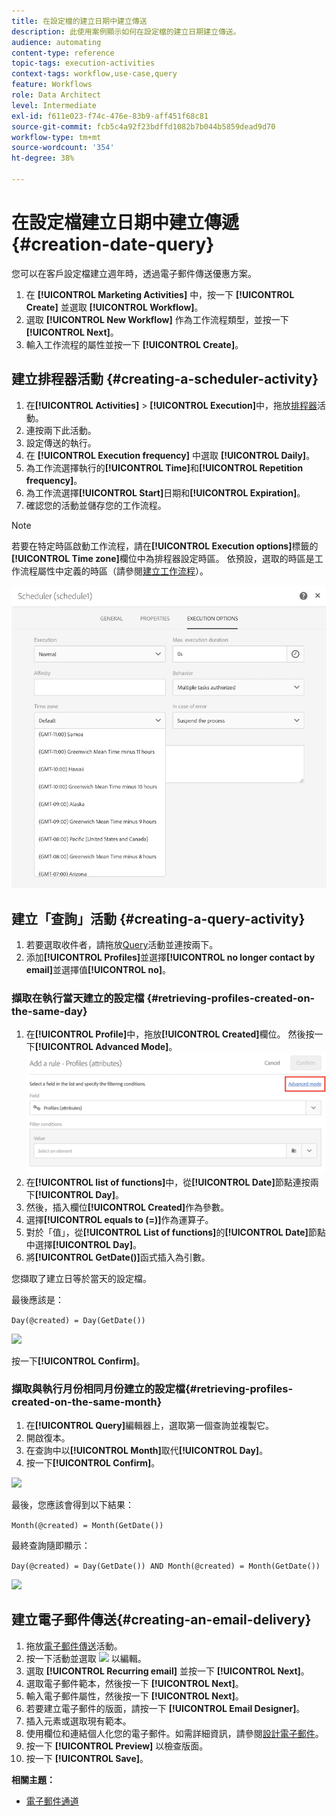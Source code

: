```yaml
---
title: 在設定檔的建立日期中建立傳送
description: 此使用案例顯示如何在設定檔的建立日期建立傳送。
audience: automating
content-type: reference
topic-tags: execution-activities
context-tags: workflow,use-case,query
feature: Workflows
role: Data Architect
level: Intermediate
exl-id: f611e023-f74c-476e-83b9-aff451f68c81
source-git-commit: fcb5c4a92f23bdffd1082b7b044b5859dead9d70
workflow-type: tm+mt
source-wordcount: '354'
ht-degree: 38%

---
```


# 在設定檔建立日期中建立傳遞 {#creation-date-query}

您可以在客戶設定檔建立週年時，透過電子郵件傳送優惠方案。

1. 在 **[!UICONTROL Marketing Activities]** 中，按一下 **[!UICONTROL Create]** 並選取 **[!UICONTROL Workflow]**。
1. 選取 **[!UICONTROL New Workflow]** 作為工作流程類型，並按一下 **[!UICONTROL Next]**。
1. 輸入工作流程的屬性並按一下 **[!UICONTROL Create]**。

## 建立排程器活動 {#creating-a-scheduler-activity}

1. 在&#x200B;**[!UICONTROL Activities]** > **[!UICONTROL Execution]**&#x200B;中，拖放[排程器](../../automating/using/scheduler.md)活動。
1. 連按兩下此活動。
1. 設定傳送的執行。
1. 在 **[!UICONTROL Execution frequency]** 中選取 **[!UICONTROL Daily]**。
1. 為工作流選擇執行的&#x200B;**[!UICONTROL Time]**&#x200B;和&#x200B;**[!UICONTROL Repetition frequency]**。
1. 為工作流選擇&#x200B;**[!UICONTROL Start]**&#x200B;日期和&#x200B;**[!UICONTROL Expiration]**。
1. 確認您的活動並儲存您的工作流程。

>[!NOTE]
>
>若要在特定時區啟動工作流程，請在&#x200B;**[!UICONTROL Execution options]**&#x200B;標籤的&#x200B;**[!UICONTROL Time zone]**&#x200B;欄位中為排程器設定時區。 依預設，選取的時區是工作流程屬性中定義的時區（請參閱[建立工作流程](../../automating/using/building-a-workflow.md)）。

![](assets/time_zone.png)

## 建立「查詢」活動 {#creating-a-query-activity}

1. 若要選取收件者，請拖放[Query](../../automating/using/query.md)活動並連按兩下。
1. 添加&#x200B;**[!UICONTROL Profiles]**&#x200B;並選擇&#x200B;**[!UICONTROL no longer contact by email]**&#x200B;並選擇值&#x200B;**[!UICONTROL no]**。

### 擷取在執行當天建立的設定檔 {#retrieving-profiles-created-on-the-same-day}

1. 在&#x200B;**[!UICONTROL Profile]**&#x200B;中，拖放&#x200B;**[!UICONTROL Created]**&#x200B;欄位。 然後按一下&#x200B;**[!UICONTROL Advanced Mode]**。
   ![](assets/advanced_mode.png)
1. 在&#x200B;**[!UICONTROL list of functions]**&#x200B;中，從&#x200B;**[!UICONTROL Date]**&#x200B;節點連按兩下&#x200B;**[!UICONTROL Day]**。
1. 然後，插入欄位&#x200B;**[!UICONTROL Created]**&#x200B;作為參數。
1. 選擇&#x200B;**[!UICONTROL equals to (=)]**&#x200B;作為運算子。
1. 對於「值」，從&#x200B;**[!UICONTROL List of functions]**&#x200B;的&#x200B;**[!UICONTROL Date]**&#x200B;節點中選擇&#x200B;**[!UICONTROL Day]**。
1. 將&#x200B;**[!UICONTROL GetDate()]**&#x200B;函式插入為引數。

您擷取了建立日等於當天的設定檔。

最後應該是：

```Day(@created) = Day(GetDate())```

![](assets/day_creation_query.png)

按一下&#x200B;**[!UICONTROL Confirm]**。

### 擷取與執行月份相同月份建立的設定檔{#retrieving-profiles-created-on-the-same-month}

1. 在&#x200B;**[!UICONTROL Query]**&#x200B;編輯器上，選取第一個查詢並複製它。
1. 開啟復本。
1. 在查詢中以&#x200B;**[!UICONTROL Month]**&#x200B;取代&#x200B;**[!UICONTROL Day]**。
1. 按一下&#x200B;**[!UICONTROL Confirm]**。

![](assets/month_rule.png)

最後，您應該會得到以下結果：

``` Month(@created) = Month(GetDate()) ```

最終查詢隨即顯示：

```Day(@created) = Day(GetDate()) AND Month(@created) = Month(GetDate())```

![](assets/expression_editor_1.png)

## 建立電子郵件傳送{#creating-an-email-delivery}

1. 拖放[電子郵件傳送](../../automating/using/email-delivery.md)活動。
1. 按一下活動並選取 ![](assets/edit_darkgrey-24px.png) 以編輯。
1. 選取 **[!UICONTROL Recurring email]** 並按一下 **[!UICONTROL Next]**。
1. 選取電子郵件範本，然後按一下 **[!UICONTROL Next]**。
1. 輸入電子郵件屬性，然後按一下 **[!UICONTROL Next]**。
1. 若要建立電子郵件的版面，請按一下 **[!UICONTROL Email Designer]**。
1. 插入元素或選取現有範本。
1. 使用欄位和連結個人化您的電子郵件。如需詳細資訊，請參閱[設計電子郵件](../../designing/using/designing-from-scratch.md#designing-an-email-content-from-scratch)。
1. 按一下 **[!UICONTROL Preview]** 以檢查版面。
1. 按一下 **[!UICONTROL Save]**。

**相關主題：**

* [電子郵件通道](../../channels/using/creating-an-email.md)
